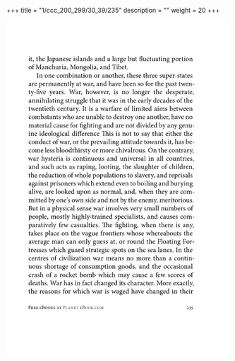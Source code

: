 +++
title = "1/ccc_200_299/30_39/235"
description = ""
weight = 20
+++

<img class="center-fit-jpg" src="/jpg_/out_jpg_1984__235.jpg" ></img>

